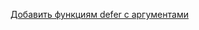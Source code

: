 [Добавить функциям defer с аргументами](https://learn.javascript.ru/task/defer-to-prototype-extended)